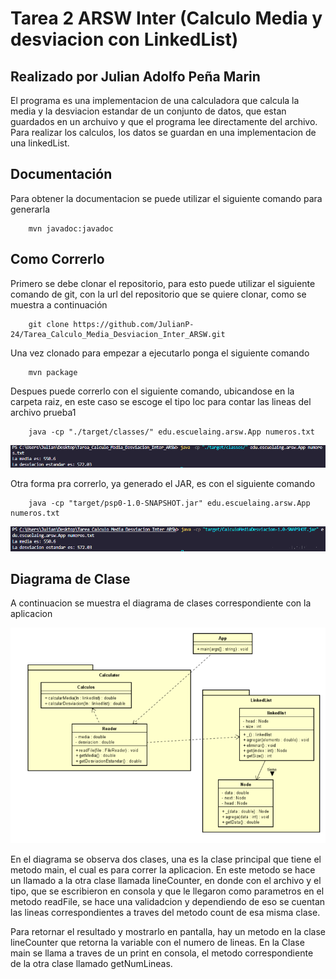# Tarea 2 ARSW Inter (Calculo Media y desviacion con LinkedList)

## Realizado por Julian Adolfo Peña Marin

El programa es una implementacion de una calculadora que calcula la media y la desviacion estandar de un conjunto de datos, que estan guardados en un archuivo y que el programa lee directamente del archivo. Para realizar los calculos, los datos se guardan en una implementacion de una linkedList.

## Documentación

Para obtener la documentacion se puede utilizar el siguiente comando para generarla

```
    mvn javadoc:javadoc
```
## Como Correrlo
Primero se debe clonar el repositorio, para esto puede utilizar el siguiente comando de git, con la url del repositorio que se quiere clonar, como se muestra a continuación

```
    git clone https://github.com/JulianP-24/Tarea_Calculo_Media_Desviacion_Inter_ARSW.git
```

Una vez clonado para empezar a ejecutarlo ponga el siguiente comando

```
    mvn package
```

Despues puede correrlo con el siguiente comando, ubicandose en la carpeta raiz, en este caso se escoge el tipo loc para contar las lineas del archivo prueba1

```
    java -cp "./target/classes/" edu.escuelaing.arsw.App numeros.txt
```
![](img/img1.png)

Otra forma pra correrlo, ya generado el JAR, es con el siguiente comando

```
    java -cp "target/psp0-1.0-SNAPSHOT.jar" edu.escuelaing.arsw.App numeros.txt
```
![](img/img2.png)

## Diagrama de Clase
A continuacion se muestra el diagrama de clases correspondiente con la aplicacion

![](img/diagramaClases.png)

En el diagrama se observa dos clases, una es la clase principal que tiene el metodo main, el cual es para correr la aplicacion. En este metodo se hace un llamado a la otra clase llamada lineCounter, en donde con el archivo y el tipo, que se escribieron en consola y que le llegaron como parametros en el metodo readFile, se hace una validadcion y dependiendo de eso se cuentan las lineas correspondientes a traves del metodo count de esa misma clase.

Para retornar el resultado y mostrarlo en pantalla, hay un metodo en la clase lineCounter que retorna la variable con el numero de lineas. En la Clase main se llama a traves de un print en consola, el metodo correspondiente de la otra clase llamado getNumLineas.
